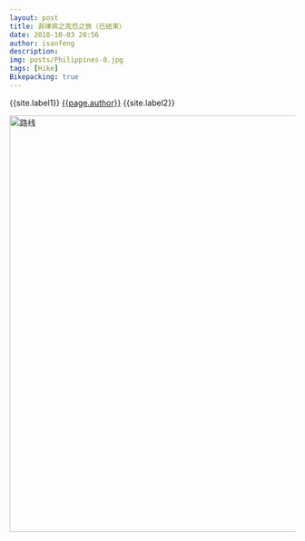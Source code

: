 ```yaml
---
layout: post
title: 菲律宾之克恐之旅（已结束）
date: 2018-10-03 20:56
author: isanfeng
description:
img: posts/Philippines-0.jpg
tags: [Hike]
Bikepacking: true
---
```

{{site.label1}} <a href="/about">{{page.author}}</a> {{site.label2}}

<img class="alignnone size-full wp-image-927" src="https://isanfeng.files.wordpress.com/2019/01/路线.png" alt="路线" width="895" height="734" />
